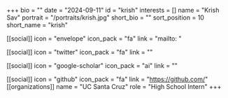 +++
bio = "" 
date = "2024-09-11" 
id = "krish" 
interests = [] 
name = "Krish Sav" 
portrait = "/portraits/krish.jpg" 
short_bio = "" 
sort_position = 10
 short_name = "krish" 

[[social]] 
    icon = "envelope" 
    icon_pack = "fa" 
    link = "mailto: "

 [[social]] 
    icon = "twitter" 
    icon_pack = "fa" 
    link = "" 

[[social]] 
    icon = "google-scholar" 
    icon_pack = "ai" 
    link = "" 

[[social]] 
    icon = "github" 
    icon_pack = "fa" 
    link = "https://github.com/" 
[[organizations]] 
     name = "UC Santa Cruz" 
      role = "High School Intern" 
+++